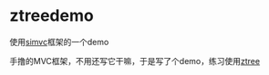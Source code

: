 # ztreedemo
使用[simvc](https://github.com/nekolr/simvc)框架的一个demo

手撸的MVC框架，不用还写它干嘛，于是写了个demo，练习使用[ztree](https://github.com/zTree/zTree_v3)



